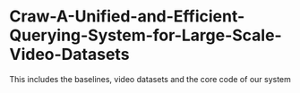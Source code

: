 # Craw-A-Unified-and-Efficient-Querying-System-for-Large-Scale-Video-Datasets
This includes the baselines, video datasets and the core code of our system
